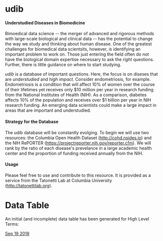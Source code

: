 # udib

#### Understudied Diseases in Biomedicine

Bimoedical data science -- the merger of advanced and rigorous methods with large-scale biological and clinical data -- has the potential to change the way we study and thinking about human disease. One of the greatest challenges for biomedical data scientsits, however, is identifying an important problem to work on. Those just entering the field often do not have the biological domain expertise necessary to ask the _right_ questions. Further, there is little guidance on where to start studying. 

*udib* is a database of important questions. Here, the focus is on diseses that are *understudied* and *high impact*. Consider endometriosis, for example. Endometriosis is a condition that will affect 10% of women over the course of their lifetimes yet receives only $10 million per year in research funding from the National Institutes of Health (NIH). As a comparison, diabetes affects 10% of the population and receives over $1 billion per year in NIH research funding. An emerging data scientists could make a large impact in areas that are important and understudied. 

#### Strategy for the Database

The udib database will be constantly evolging. To begin we will use two resources: the Columbia Open Health Dataset (http://cohd.nsides.io) and the NIH RePORTER (https://projectreporter.nih.gov/reporter.cfm). We will rank by the ratio of each disease's prevelance in a large academic health center and the proportion of funding received annually from the NIH. 

#### Usage

Please feel free to use and contribute to this resource. It is provided as a service from the Tatonetti Lab at Columbia University (http://tatonettilab.org). 

# Data Table

An initial (and incomplete) data table has been generated for High Level Terms:

[Sep 19 2018](data/datatable/september_19_2018.md)


